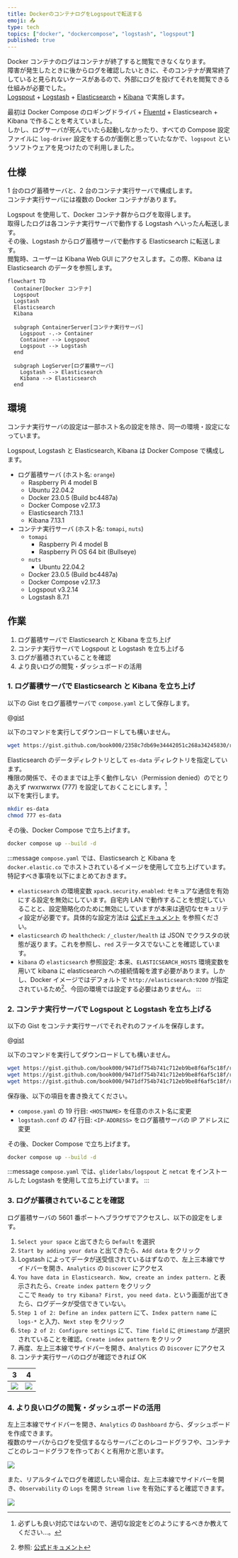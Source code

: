 ```yaml
---
title: DockerのコンテナログをLogspoutで転送する
emoji: 📤
type: tech
topics: ["docker", "dockercompose", "logstash", "logspout"]
published: true
---
```


Docker コンテナのログはコンテナが終了すると閲覧できなくなります。  
障害が発生したときに後からログを確認したいときに、そのコンテナが異常終了していると見られないケースがあるので、外部にログを投げてそれを閲覧できる仕組みが必要でした。  
[Logspout](https://github.com/gliderlabs/logspout) + [Logstash](https://www.elastic.co/jp/logstash/) + [Elasticsearch](https://www.elastic.co/jp/elasticsearch/) + [Kibana](https://www.elastic.co/jp/kibana/) で実施します。

最初は Docker Compose のロギングドライバ + [Fluentd](https://www.fluentd.org/) + Elasticsearch + Kibana で作ることを考えていました。  
しかし、ログサーバが死んでいたら起動しなかったり、すべての Compose 設定ファイルに `log-driver` 設定をするのが面倒と思っていたなかで、`logspout` というソフトウェアを見つけたので利用しました。

## 仕様

1 台のログ蓄積サーバと、2 台のコンテナ実行サーバで構成します。  
コンテナ実行サーバには複数の Docker コンテナがあります。

Logspout を使用して、Docker コンテナ群からログを取得します。  
取得したログは各コンテナ実行サーバで動作する Logstash へいったん転送します。  
その後、Logstash からログ蓄積サーバで動作する Elasticsearch に転送します。  
閲覧時、ユーザーは Kibana Web GUI にアクセスします。この際、Kibana は Elasticsearch のデータを参照します。

```mermaid
flowchart TD
  Container[Docker コンテナ]
  Logspout
  Logstash
  Elasticsearch
  Kibana

  subgraph ContainerServer[コンテナ実行サーバ]
    Logspout -.-> Container
    Container --> Logspout
    Logspout --> Logstash
  end

  subgraph LogServer[ログ蓄積サーバ]
    Logstash --> Elasticsearch
    Kibana --> Elasticsearch
  end
```

## 環境

コンテナ実行サーバの設定は一部ホスト名の設定を除き、同一の環境・設定になっています。

Logspout, Logstash と Elasticsearch, Kibana は Docker Compose で構成します。

- ログ蓄積サーバ (ホスト名: `orange`)
  - Raspberry Pi 4 model B
  - Ubuntu 22.04.2
  - Docker 23.0.5 (Build bc4487a)
  - Docker Compose v2.17.3
  - Elasticsearch 7.13.1
  - Kibana 7.13.1
- コンテナ実行サーバ (ホスト名: `tomapi`, `nuts`)
  - `tomapi`
    - Raspberry Pi 4 model B
    - Raspberry Pi OS 64 bit (Bullseye)
  - `nuts`
    - Ubuntu 22.04.2
  - Docker 23.0.5 (Build bc4487a)
  - Docker Compose v2.17.3
  - Logspout v3.2.14
  - Logstash 8.7.1

## 作業

1. ログ蓄積サーバで Elasticsearch と Kibana を立ち上げ
2. コンテナ実行サーバで Logspout と Logstash を立ち上げる
3. ログが蓄積されていることを確認
4. より良いログの閲覧・ダッシュボードの活用

### 1. ログ蓄積サーバで Elasticsearch と Kibana を立ち上げ

以下の Gist をログ蓄積サーバで `compose.yaml` として保存します。

@[gist](https://gist.github.com/book000/2358c7db69e34442051c268a34245830)

以下のコマンドを実行してダウンロードしても構いません。

```bash
wget https://gist.github.com/book000/2358c7db69e34442051c268a34245830/raw/compose.yaml
```

Elasticsearch のデータディレクトリとして `es-data` ディレクトリを指定しています。  
権限の関係で、そのままでは上手く動作しない（Permission denied）のでとりあえず rwxrwxrwx (777) を設定しておくことにします。[^1]  
以下を実行します。

```bash
mkdir es-data
chmod 777 es-data
```

その後、Docker Compose で立ち上げます。

```bash
docker compose up --build -d
```

:::message
`compose.yaml` では、Elasticsearch と Kibana を `docker.elastic.co` でホストされているイメージを使用して立ち上げています。  
特記すべき事項を以下にまとめておきます。

- `elasticsearch` の環境変数 `xpack.security.enabled`: セキュアな通信を有効にする設定を無効にしています。自宅内 LAN で動作することを想定していることと、設定簡略化のために無効にしていますが本来は適切なセキュリティ設定が必要です。具体的な設定方法は [公式ドキュメント](https://www.elastic.co/jp/blog/getting-started-with-security) を参照ください。
- `elasticsearch` の `healthcheck`: `/_cluster/health` は JSON でクラスタの状態が返ります。これを参照し、`red` ステータスでないことを確認しています。
- `kibana` の `elasticsearch` 参照設定: 本来、`ELASTICSEARCH_HOSTS` 環境変数を用いて kibana に elasticsearch への接続情報を渡す必要があります。しかし、Docker イメージではデフォルトで `http://elasticsearch:9200` が指定されているため[^2]、今回の環境では設定する必要はありません。
:::

### 2. コンテナ実行サーバで Logspout と Logstash を立ち上げる

以下の Gist をコンテナ実行サーバでそれぞれのファイルを保存します。

@[gist](https://gist.github.com/book000/9471df754b741c712eb9be8f6af5c18f)

以下のコマンドを実行してダウンロードしても構いません。

```bash
wget https://gist.github.com/book000/9471df754b741c712eb9be8f6af5c18f/raw/compose.yaml
wget https://gist.github.com/book000/9471df754b741c712eb9be8f6af5c18f/raw/logstash.conf
wget https://gist.github.com/book000/9471df754b741c712eb9be8f6af5c18f/raw/logstash.Dockerfile
```

保存後、以下の項目を書き換えてください。

- `compose.yaml` の 19 行目: `<HOSTNAME>` を任意のホスト名に変更
- `logstash.conf` の 47 行目: `<IP-ADDRESS>` をログ蓄積サーバの IP アドレスに変更

その後、Docker Compose で立ち上げます。

```bash
docker compose up --build -d
```

:::message
`compose.yaml` では、`gliderlabs/logspout` と `netcat` をインストールした Logstash を使用して立ち上げています。
:::

### 3. ログが蓄積されていることを確認

ログ蓄積サーバの 5601 番ポートへブラウザでアクセスし、以下の設定をします。

1. `Select your space` と出てきたら `Default` を選択
2. `Start by adding your data` と出てきたら、`Add data` をクリック
3. Logstash によってデータが送受信されているはずなので、左上三本線でサイドバーを開き、`Analytics` の `Discover` にアクセス
4. `You have data in Elasticsearch. Now, create an index pattern.` と表示されたら、`Create index pattern` をクリック  
   ここで `Ready to try Kibana? First, you need data.` という画面が出てきたら、ログデータが受信できていない。
5. `Step 1 of 2: Define an index pattern` にて、`Index pattern name` に `logs-*` と入力、`Next step` をクリック
6. `Step 2 of 2: Configure settings` にて、`Time field` に `@timestamp` が選択されていることを確認。`Create index pattern` をクリック
7. 再度、左上三本線でサイドバーを開き、`Analytics` の `Discover` にアクセス
8. コンテナ実行サーバのログが確認できれば OK

| 3 | 4 |
| :-: | :-: |
| ![](https://storage.googleapis.com/zenn-user-upload/49838b857bb5-20230717.png) | ![](https://storage.googleapis.com/zenn-user-upload/d362607408b7-20230717.png) |

### 4. より良いログの閲覧・ダッシュボードの活用

左上三本線でサイドバーを開き、`Analytics` の `Dashboard` から、ダッシュボードを作成できます。  
複数のサーバからログを受信するならサーバごとのレコードグラフや、コンテナごとのレコードグラフを作っておくと有用かと思います。

![](https://storage.googleapis.com/zenn-user-upload/810a7b0f3ed3-20230717.png)

また、リアルタイムでログを確認したい場合は、左上三本線でサイドバーを開き、`Observability` の `Logs` を開き `Stream live` を有効にすると確認できます。

![](https://storage.googleapis.com/zenn-user-upload/79a161bf391e-20230717.png)

[^1]: 必ずしも良い対応ではないので、適切な設定をどのようにするべきか教えてください…。
[^2]: 参照: [公式ドキュメント](https://www.elastic.co/guide/en/kibana/current/docker.html#docker-defaults)
